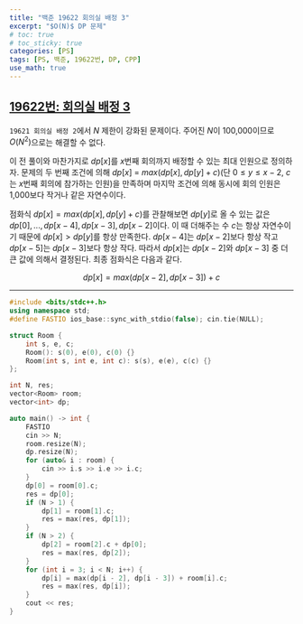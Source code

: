 ```yaml
---
title: "백준 19622 회의실 배정 3"
excerpt: "$O(N)$ DP 문제"
# toc: true
# toc_sticky: true
categories: [PS]
tags: [PS, 백준, 19622번, DP, CPP]
use_math: true
---
```


## [19622번: 회의실 배정 3](https://www.acmicpc.net/problem/19622)

`19621 회의실 배정 2`에서 $N$ 제한이 강화된 문제이다. 주어진 $N$이 100,000이므로 $O(N^2)$으로는 해결할 수 없다.  

이 전 풀이와 마찬가지로 $dp[x]$를 $x$번째 회의까지 배정할 수 있는 최대 인원으로 정의하자. 문제의 두 번째 조건에 의해 $dp[x]$ = $max(dp[x], dp[y] + c)$(단 $0 \leq y \leq x-2$, $c$는 $x$번째 회의에 참가하는 인원)을 만족하며 마지막 조건에 의해 동시에 회의 인원은 1,000보다 작거나 같은 자연수이다.  

점화식 $dp[x] = max(dp[x], dp[y] + c)$를 관찰해보면 $dp[y]$로 올 수 있는 값은 $dp[0], ... , dp[x - 4], dp[x - 3], dp[x - 2]$이다. 이 때 더해주는 수 $c$는 항상 자연수이기 때문에 $dp[x] > dp[y]$를 항상 만족한다. $dp[x - 4]$는 $dp[x - 2]$보다 항상 작고 $dp[x - 5]$는 $dp[x - 3]$보다 항상 작다. 따라서 $dp[x]$는 $dp[x - 2]$와 $dp[x - 3]$ 중 더 큰 값에 의해서 결정된다. 최종 점화식은 다음과 같다.

$$ dp[x] = max(dp[x - 2], dp[x - 3]) + c $$
 
<hr>

```cpp
#include <bits/stdc++.h>
using namespace std;
#define FASTIO ios_base::sync_with_stdio(false); cin.tie(NULL);

struct Room {
    int s, e, c;
    Room(): s(0), e(0), c(0) {}
    Room(int s, int e, int c): s(s), e(e), c(c) {}
};

int N, res;
vector<Room> room;
vector<int> dp;

auto main() -> int {
    FASTIO
    cin >> N;
    room.resize(N);
    dp.resize(N);
    for (auto& i : room) {
        cin >> i.s >> i.e >> i.c;
    }
    dp[0] = room[0].c;
    res = dp[0];
    if (N > 1) {
        dp[1] = room[1].c;
        res = max(res, dp[1]);
    }
    if (N > 2) {
        dp[2] = room[2].c + dp[0];
        res = max(res, dp[2]);
    }
    for (int i = 3; i < N; i++) {
        dp[i] = max(dp[i - 2], dp[i - 3]) + room[i].c;
        res = max(res, dp[i]);
    }
    cout << res;
}
```

<br><br>